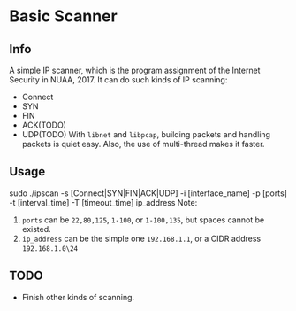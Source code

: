 # Basic Scanner
## Info
A simple IP scanner, which is the program assignment of the Internet Security in NUAA, 2017. It can do such kinds of IP scanning:
- Connect
- SYN
- FIN
- ACK(TODO)
- UDP(TODO)
With `libnet` and `libpcap`, building packets and handling packets is quiet easy. Also, the use of multi-thread makes it faster.

## Usage
sudo ./ipscan -s [Connect|SYN|FIN|ACK|UDP] -i [interface\_name] -p [ports] -t [interval\_time] -T [timeout\_time] ip\_address
Note:
1. `ports` can be `22,80,125`, `1-100`, or `1-100,135`, but spaces cannot be existed.
2. `ip_address` can be the simple one `192.168.1.1`, or a CIDR address `192.168.1.0\24`

## TODO
- Finish other kinds of scanning.
